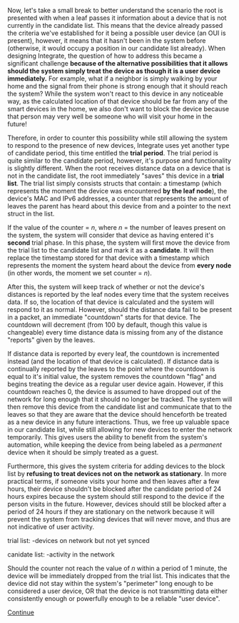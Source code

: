 Now, let's take a small break to better understand the scenario the root is presented with when a leaf passes it information about a device that is not currently in the candidate list. This means that the device already passed the criteria we've established for it being a possible user device (an OUI is present), however, it means that it hasn't been in the system before (otherwise, it would occupy a position in our candidate list already). When designing Integrate, the question of how to address this became a significant challenge **because of the alternative possibilities that it allows should the system simply treat the device as though it is a user device immediately.** For example, what if a neighbor is simply walking by your home and the signal from their phone is strong enough that it should reach the system? While the system won't react to this device in any noticeable way, as the calculated location of that device should be far from any of the smart devices in the home, we also don't want to block the device because that person may very well be someone who will visit your home in the future!

Therefore, in order to counter this possibility while still allowing the system to respond to the presence of new devices, Integrate uses yet another type of candidate period, this time entitled the **trial period**. The trial period is quite similar to the candidate period, however, it's purpose and functionality is slightly different. When the root receives distance data on a device that is not in the candidate list, the root immediately "saves" this device in a **trial list**. The trial list simply consists structs that contain: a timestamp (which represents the moment the device was encountered **by the leaf node**), the device's MAC and IPv6 addresses, a counter that represents the amount of leaves the parent has heard about this device from and a pointer to the next struct in the list. 

If the value of the counter = *n*, where *n* = the number of leaves present on the system, the system will consider that device as having entered it's **second** trial phase. In this phase, the system will first move the device from the trial list to the candidate list and mark it as a **candidate**. It will then replace the timestamp stored for that device with a timestamp which represents the moment the system heard about the device from **every node** (in other words, the moment we set counter = *n*). 

After this, the system will keep track of whether or not the device's distances is reported by the leaf nodes every time that the system receives data. If so, the location of that device is calculated and the system will respond to it as normal. However, should the distance data fail to be present in a packet, an immediate "countdown" starts for that device. The countdown will decrement (from 100 by default, though this value is changeable) every time distance data is missing from any of the distance "reports" given by the leaves. 

If distance data is reported by every leaf, the countdown is incremented instead (and the location of that device is calculated). If distance data is continually reported by the leaves to the point where the countdown is equal to it's initial value, the system removes the countdown "flag" and begins treating the device as a regular user device again. However, if this countdown reaches 0, the device is assumed to have dropped out of the network for long enough that it should no longer be tracked. The system will then remove this device from the candidate list and communicate that to the leaves so that they are aware that the device should henceforth be treated as a new device in any future interactions. Thus, we free up valuable space in our candidate list, while still allowing for new devices to enter the network temporarily. This gives users the ability to benefit from the system's automation, while keeping the device from being labeled as a *permanent* device when it should be simply treated as a guest. 

Furthermore, this gives the system criteria for adding devices to the block list by **refusing to treat devices not on the network as stationary**. In more practical terms, if someone visits your home and then leaves after a few hours, their device shouldn't be blocked after the candidate period of 24 hours expires because the system should still respond to the device if the person visits in the future. However, devices should still be blocked after a period of 24 hours if they are stationary on the network because it will prevent the system from tracking devices that will never move, and thus are not indicative of user activity. 

trial list:
-devices on network but not yet synced 

canidate list: 
-activity in the network

Should the counter not reach the value of *n* within a period of 1 minute, the device will be immediately dropped from the trial list. This indicates that the device did not stay within the system's "perimeter" long enough to be considered a user device, OR that the device is not transmitting data either consistently enough or powerfully enough to be a reliable "user device". 

[Continue](./System_Overview_5.md)